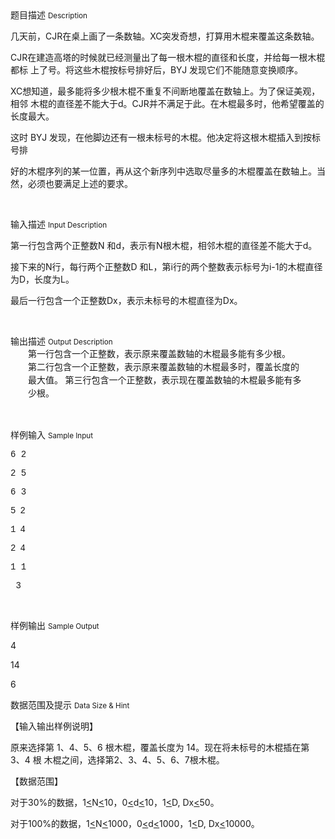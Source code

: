 <div class="panel panel-default">
<div class="area-title">
<span>
题目描述
<small>Description</small>
</span></div>
<div class="panel-body">

<p style=""><span style="">几天前，</span><span style="">CJ<span style="">R</span></span><span style="">在桌上画了一条数轴。</span><span style="">X<span style="">C</span></span><span style="">突发奇想，打算用木棍来覆盖这条数轴。</span></p><p style=""><span style="">C</span><span style="">J</span><span style="">R</span><span style="">在</span><span style="">建</span><span style="">造</span><span style="">高</span><span style="">塔</span><span style="">的时</span><span style="">候就</span><span style="">已</span><span style="">经</span><span style="">测</span><span style="">量</span><span style="">出</span><span style="">了</span><span style="">每</span><span style="">一</span><span style="">根</span><span style="">木</span><span style="">棍<span style="">的</span>直<span style="">径</span>和<span style="">长</span>度<span style="">，</span>并<span style="">给每</span>一根<span style="">木</span>棍<span style="">都</span>标 上了号。将这些木棍按标号排好后，</span><span style="">BYJ </span><span style="">发现它们不能随意变换顺序。</span></p><p style=""><span style="">X</span><span style="">C</span><span style="">想</span><span style="">知道</span><span style="">，</span><span style="">最</span><span style="">多</span><span style="">能</span><span style="">将</span><span style="">多少</span><span style="">根</span><span style="">木</span><span style="">棍</span><span style="">不</span><span style="">重</span><span style="">复</span><span style="">不</span><span style="">间</span><span style="">断</span><span style="">地覆</span><span style="">盖</span><span style="">在</span><span style="">数</span><span style="">轴</span><span style="">上<span style="">。</span>为<span style="">了保</span>证美<span style="">观</span><span style="">，</span>相<span style="">邻</span> 木棍的直径差不能大<span style="">于</span></span><span style="">d</span><span style="">。</span><span style="">CJ<span style="">R</span></span><span style="">并不满足于此。在木棍最多时，他希望覆盖的长度最大。</span></p><p style=""><span style="">这时</span> <span style="">BYJ</span> <span style="">发现，在他脚边还有一根未标号的木棍。他决定将这根木棍插入到按标号排</span></p><p style=""><span style="">好的<span style="">木</span>棍<span style="">序</span>列<span style="">的</span>某<span style="">一</span>位<span style="">置</span><span style="">，</span><span style="">再</span>从<span style="">这</span>个<span style="">新</span>序列<span style="">中</span>选<span style="">取</span>尽量<span style="">多</span>的<span style="">木</span>棍<span style="">覆</span>盖<span style="">在</span>数<span style="">轴</span>上<span style="">。</span>当<span style="">然</span><span style="">，</span><span style="">必须</span>也要满足上述的要求。</span></p><p><br></p>

</div>
</div>

<div class="panel panel-default">
<div class="area-title">
<span>
输入描述
<small>Input Description</small>
</span></div>
<div class="panel-body">
<p style=""><span style="">第一行包含两个正整<span style="">数</span></span><span style="">N </span><span style="">和</span><span style="">d</span><span style="">，表示<span style="">有</span></span><span style="">N</span><span style="">根木棍，相邻木棍的直径差不能大<span style="">于</span></span><span style="">d</span><span style="">。</span></p><p style=""><span style="">接</span><span style="">下</span><span style="">来</span><span style="">的</span><span style="">N</span><span style="">行</span><span style="">，</span><span style="">每</span><span style="">行</span><span style="">两个</span><span style="">正整</span><span style="">数</span><span style="">D</span> <span style="">和</span><span style="">L</span><span style="">，</span><span style="">第</span><span style="">i</span><span style="">行的</span><span style="">两</span><span style="">个</span><span style="">整</span><span style="">数<span style="">表</span>示<span style="">标号</span><span style="">为</span></span><span style="">i</span><span style="">-</span><span style="">1</span><span style="">的木棍<span style="">直径</span> <span style="">为</span></span><span style="">D</span><span style="">，长度<span style="">为</span></span><span style="">L</span><span style="">。</span></p><p style=""><span style="">最后一行包含一个正整<span style="">数</span></span><span style="">D</span><span style="">x</span><span style="">，表示未标号的木棍直径<span style="">为</span></span><span style="">D</span><span style="">x</span><span style="">。</span></p><p><br></p>

</div>
</div>
<div  class="panel panel-default">
<div class="area-title">
<span>
输出描述
<small>Output Description</small>
</span></div>
<div class="panel-body">

<p style="margin: 3px 0 0 28px;line-height: 18px"><span style="font-size:14px;font-family:宋体">第一行包含一个正整数，表示原来覆盖数轴的木棍最多能有多少根。</span></p><p style="margin-top:1px;margin-right:36px;margin-bottom: 0;margin-left:28px;margin-bottom:0;line-height:21px;text-autospace:none"><span style="font-size:14px;font-family:宋体;letter-spacing: -0">第</span><span style="font-size:14px;font-family:宋体;letter-spacing:-0">二</span><span style="font-size:14px;font-family:宋体;letter-spacing:-0">行</span><span style="font-size:14px;font-family:宋体;letter-spacing:-0">包</span><span style="font-size:14px;font-family:宋体;letter-spacing:-0">含</span><span style="font-size:14px;font-family:宋体;letter-spacing:-0">一</span><span style="font-size:14px;font-family:宋体;letter-spacing:-0">个</span><span style="font-size:14px;font-family:宋体;letter-spacing:-0">正</span><span style="font-size:14px;font-family:宋体;letter-spacing:-0">整</span><span style="font-size:14px;font-family:宋体;letter-spacing:-0">数，</span><span style="font-size:14px;font-family:宋体;letter-spacing:-0">表</span><span style="font-size:14px;font-family:宋体;letter-spacing:-0">示</span><span style="font-size:14px;font-family:宋体;letter-spacing:-0">原</span><span style="font-size:14px;font-family:宋体;letter-spacing:-0">来</span><span style="font-size:14px;font-family:宋体;letter-spacing:-0">覆</span><span style="font-size:14px;font-family:宋体;letter-spacing:-0">盖</span><span style="font-size:14px;font-family:宋体;letter-spacing:-0">数</span><span style="font-size:14px;font-family:宋体;letter-spacing:-0">轴</span><span style="font-size:14px;font-family:宋体;letter-spacing:-0">的</span><span style="font-size:14px;font-family:宋体;letter-spacing:-0">木棍</span><span style="font-size:14px;font-family:宋体;letter-spacing:-0">最</span><span style="font-size:14px;font-family:宋体">多<span style="letter-spacing: -0">时</span>，<span style="letter-spacing:-0">覆</span>盖<span style="letter-spacing:-0">长</span>度<span style="letter-spacing:-0">的</span>最大<span style="letter-spacing:-0">值。</span> 第三行包含一个正整数，表示现在覆盖数轴的木棍最多能有多少根。</span></p><p><br/></p>

</div>
</div>


<div class="panel panel-default">
<div class="area-title">
<span>
样例输入
<small>Sample Input</small>
</span></div>
<div class="panel-body">
<p style=""><span style="font-family: 'Courier New';">6 2</span></p><p style=""><span style="font-family: 'Courier New';">2 5</span></p><p style=""><span style="font-family: 'Courier New';">6 3</span></p><p style=""><span style="font-family: 'Courier New';">5<span style="font-family: 'Times New Roman';">  </span></span><span style="font-family: 'Courier New';">2</span></p><p style=""><span style="font-family: 'Courier New';">1<span style="font-family: 'Times New Roman';">  </span></span><span style="font-family: 'Courier New';">4</span></p><p style=""><span style="font-family: 'Courier New';">2<span style="font-family: 'Times New Roman';">  </span></span><span style="font-family: 'Courier New';">4</span></p><p style=""><span style="font-family: 'Courier New';">1 1</span></p><p><span style="font-family: 'Courier New';"> 3</span></p><p><br></p>

</div>
</div>

<div class="panel panel-default">
<div class="area-title">
<span>
样例输出
<small>Sample Output</small>
</span></div>
<div class="panel-body">
<p>4</p><p>14</p><p>6</p>

</div>
</div>

<div class="panel panel-default">
<div class="area-title">
<span>
数据范围及提示
<small>Data Size & Hint</small>
</span></div>
<div class="panel-body">
<p style=""><span style="">【输入输出样例说明】</span></p><p style=""><span style="">原</span><span style="">来</span><span style="">选</span><span style="">择</span><span style="">第</span> <span style="">1</span><span style="">、</span><span style="">4</span><span style="">、</span><span style="">5</span><span style="">、</span><span style="">6</span> <span style="">根</span><span style="">木</span><span style="">棍</span><span style="">，</span><span style="">覆</span><span style="">盖</span><span style="">长</span><span style="">度</span><span style="">为</span> <span style="">1</span><span style="">4</span><span style="">。<span style="">现</span>在<span style="">将</span>未<span style="">标</span>号<span style="">的</span>木<span style="">棍插</span>在<span style="">第</span> </span><span style="">3</span><span style="">、</span><span style="">4 </span><span style="">根</span><span style=""> 木棍之间，选择<span style="">第</span></span><span style="">2</span><span style="">、</span><span style="">3</span><span style="">、</span><span style="">4</span><span style="">、</span><span style="">5</span><span style="">、</span><span style="">6</span><span style="">、</span><span style="">7</span><span style="">根木棍。</span></p><p style=""><span style="">【数据范围】</span></p><p style=""><span style="">对<span style="">于</span></span><span style="">30%</span><span style="">的数据，</span><span style="">1<span style="text-decoration: underline;">&lt;</span>N<span style="text-decoration: underline;">&lt;</span>10</span><span style="">，</span><span style="">0<span style="text-decoration: underline;">&lt;</span>d<span style="text-decoration: underline;">&lt;</span>10</span><span style="">，</span><span style="">1<span style="text-decoration: underline;">&lt;</span>D, D</span><span style="">x</span><span style="text-decoration: underline;"><span style="">&lt;</span></span><span style="">50</span><span style="">。</span></p><p style=""><span style="">对<span style="">于</span></span><span style="">100%</span><span style="">的数据，</span><span style="">1<span style="text-decoration: underline;">&lt;</span>N<span style="text-decoration: underline;">&lt;</span>1000</span><span style="">，</span><span style="">0<span style="text-decoration: underline;">&lt;</span>d<span style="text-decoration: underline;">&lt;</span>1000</span><span style="">，</span><span style="">1<span style="text-decoration: underline;">&lt;</span>D, D</span><span style="">x</span><span style="text-decoration: underline;"><span style="">&lt;</span></span><span style="">10000</span><span style="">。</span></p><p><br></p>
</div>
</div>